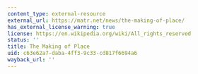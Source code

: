 ```yaml
---
content_type: external-resource
external_url: https://matr.net/news/the-making-of-place/
has_external_license_warning: true
license: https://en.wikipedia.org/wiki/All_rights_reserved
status: ''
title: The Making of Place
uid: c63e62a7-daba-4ff3-9c33-cd817f6694a6
wayback_url: ''
---
```

